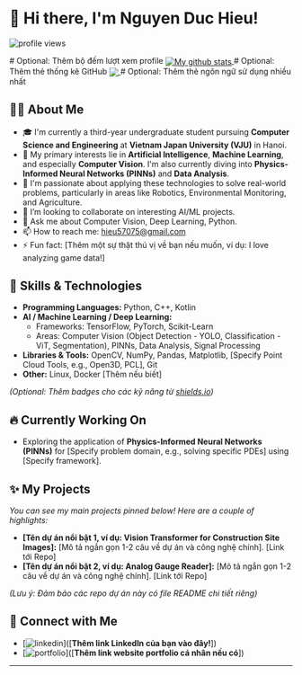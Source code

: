 # 👋 Hi there, I'm Nguyen Duc Hieu!

<p align="left"> <img src="https://komarev.com/ghpvc/?username=NgDucHieus&label=Profile%20views&color=0e75b6&style=flat" alt="profile views" /> </p> # Optional: Thêm bộ đếm lượt xem profile

<a href="https://github.com/NgDucHieus">
  <img align="center" src="https://github-readme-stats.vercel.app/api?username=NgDucHieus&show_icons=true&theme=dark&line_height=27" alt="My github stats"/>
</a> # Optional: Thêm thẻ thống kê GitHub

<a href="https://github.com/NgDucHieus">
 <img align="center" src="https://github-readme-stats.vercel.app/api/top-langs/?username=NgDucHieus&theme=dark&hide_langs_below=1" />
</a> # Optional: Thêm thẻ ngôn ngữ sử dụng nhiều nhất


## 👨‍💻 About Me

* 🎓 I'm currently a third-year undergraduate student pursuing **Computer Science and Engineering** at **Vietnam Japan University (VJU)** in Hanoi.
* 🌱 My primary interests lie in **Artificial Intelligence**, **Machine Learning**, and especially **Computer Vision**. I'm also currently diving into **Physics-Informed Neural Networks (PINNs)** and **Data Analysis**.
* 🔭 I'm passionate about applying these technologies to solve real-world problems, particularly in areas like Robotics, Environmental Monitoring, and Agriculture.
* 👯 I’m looking to collaborate on interesting AI/ML projects.
* 💬 Ask me about Computer Vision, Deep Learning, Python.
* 📫 How to reach me: [hieu57075@gmail.com](mailto:hieu57075@gmail.com)
* ⚡ Fun fact: [Thêm một sự thật thú vị về bạn nếu muốn, ví dụ: I love analyzing game data!]

## 🚀 Skills & Technologies

* **Programming Languages:** Python, C++, Kotlin
* **AI / Machine Learning / Deep Learning:**
    * Frameworks: TensorFlow, PyTorch, Scikit-Learn
    * Areas: Computer Vision (Object Detection - YOLO, Classification - ViT, Segmentation), PINNs, Data Analysis, Signal Processing
* **Libraries & Tools:** OpenCV, NumPy, Pandas, Matplotlib, [Specify Point Cloud Tools, e.g., Open3D, PCL], Git
* **Other:** Linux, Docker [Thêm nếu biết]

*(Optional: Thêm badges cho các kỹ năng từ [shields.io](https://shields.io/))*
## 🔥 Currently Working On

* Exploring the application of **Physics-Informed Neural Networks (PINNs)** for [Specify problem domain, e.g., solving specific PDEs] using [Specify framework].

## ✨ My Projects

*You can see my main projects pinned below! Here are a couple of highlights:*

* **[Tên dự án nổi bật 1, ví dụ: Vision Transformer for Construction Site Images]:** [Mô tả ngắn gọn 1-2 câu về dự án và công nghệ chính]. [Link tới Repo]
* **[Tên dự án nổi bật 2, ví dụ: Analog Gauge Reader]:** [Mô tả ngắn gọn 1-2 câu về dự án và công nghệ chính]. [Link tới Repo]

*(Lưu ý: Đảm bảo các repo dự án này có file README chi tiết riêng)*

## 🔗 Connect with Me

* [![linkedin](https://img.shields.io/badge/linkedin-0A66C2?style=for-the-badge&logo=linkedin&logoColor=white)]([**Thêm link LinkedIn của bạn vào đây!**])
* [![portfolio](https://img.shields.io/badge/my_portfolio-000?style=for-the-badge&logo=ko-fi&logoColor=white)]([**Thêm link website portfolio cá nhân nếu có**])

---
